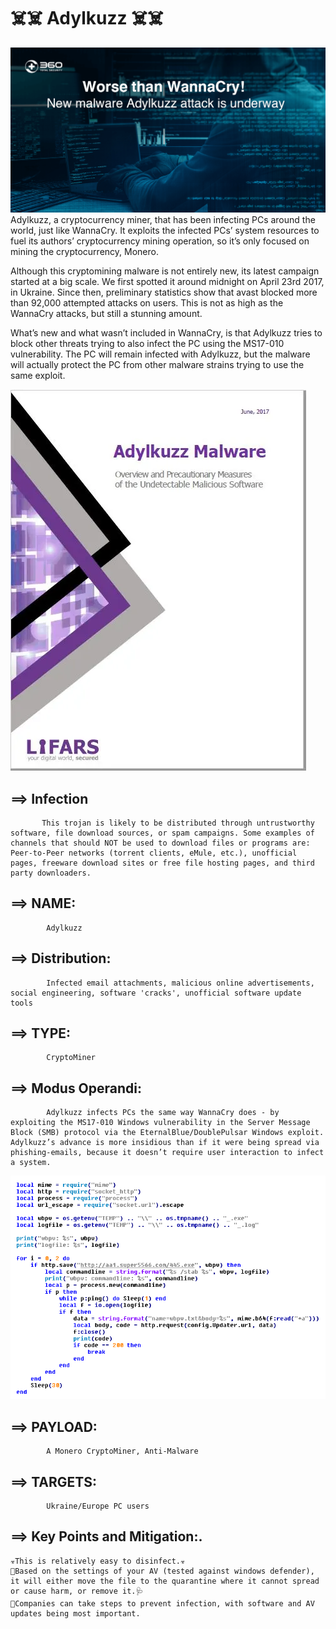 # ☠️☠️ Adylkuzz ☠️☠️ 
![This is an image](adyl.png)
Adylkuzz, a cryptocurrency miner, that has been infecting PCs around the world, just like WannaCry. It exploits the infected PCs’ system resources to fuel its authors’ cryptocurrency mining operation, so it’s only focused on mining the cryptocurrency, Monero.

Although this cryptomining malware is not entirely new, its latest campaign started at a big scale. We first spotted it around midnight on April 23rd 2017, in Ukraine. Since then, preliminary statistics show that avast blocked more than 92,000 attempted attacks on users. This is not as high as the WannaCry attacks, but still a stunning amount.

What’s new and what wasn’t included in WannaCry, is that Adylkuzz tries to block other threats trying to also infect the PC using the MS17-010 vulnerability. The PC will remain infected with Adylkuzz, but the malware will actually protect the PC from other malware strains trying to use the same exploit.

![This is an image](adylkuzz-doc-image.webp)

## ==> Infection
           This trojan is likely to be distributed through untrustworthy software, file download sources, or spam campaigns. Some examples of channels that should NOT be used to download files or programs are: Peer-to-Peer networks (torrent clients, eMule, etc.), unofficial pages, freeware download sites or free file hosting pages, and third party downloaders.
## ==> NAME:
            Adylkuzz
            
## ==> Distribution:
            Infected email attachments, malicious online advertisements, social engineering, software 'cracks', unofficial software update tools
            
## ==> TYPE:           
            CryptoMiner

## ==> Modus Operandi:  
            Adylkuzz infects PCs the same way WannaCry does - by exploiting the MS17-010 Windows vulnerability in the Server Message Block (SMB) protocol via the EternalBlue/DoublePulsar Windows exploit. Adylkuzz’s advance is more insidious than if it were being spread via phishing-emails, because it doesn’t require user interaction to infect a system.

![This is an image](lua.png)
## ==> PAYLOAD:        
            A Monero CryptoMiner, Anti-Malware
            
## ==> TARGETS:
            Ukraine/Europe PC users
            
## ==> Key Points and Mitigation:.
```
☣️This is relatively easy to disinfect.☣️
💉Based on the settings of your AV (tested against windows defender), it will either move the file to the quarantine where it cannot spread or cause harm, or remove it.🩺
💊Companies can take steps to prevent infection, with software and AV updates being most important.
```
